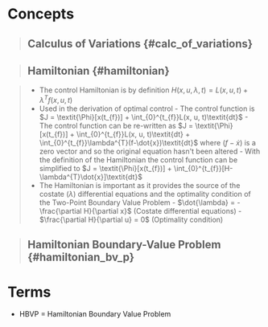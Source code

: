 # Concepts

> ## Calculus of Variations {#calc_of_variations}

> ## Hamiltonian {#hamiltonian}

> - The control Hamiltonian is by definition $H(x, u, \lambda, t) = L(x, u, t)
    + \lambda^{T}f(x, u, t)$
> - Used in the derivation of optimal control
>       - The control function is $J = \textit{\Phi}[x(t_{f})] +
          \int_{0}^{t_{f}}L(x, u, t)\textit{dt}$
>       - The control function can be re-written as $J =
          \textit{\Phi}[x(t_{f})] + \int_{0}^{t_{f}}L(x, u, t)\textit{dt} +
          \int_{0}^{t_{f}}\lambda^{T}(f-\dot{x})\textit{dt}$ where
          $(f-\dot{x})$ is a zero vector and so the original equation hasn't
          been altered
>       - With the definition of the Hamiltonian the control function can be
          simplified to $J = \textit{\Phi}[x(t_{f})] +
          \int_{0}^{t_{f}}[H-\lambda^{T}\dot{x}]\textit{dt}$
> - The Hamiltonian is important as it provides the source of the costate
    ($\lambda$) differential equations and the optimality condition of the
    Two-Point Boundary Value Problem
>       - $\dot{\lambda} = -\frac{\partial H}{\partial x}$    (Costate differential equations)
>       - $\frac{\partial H}{\partial u} = 0$    (Optimality condition)


> ## Hamiltonian Boundary-Value Problem {#hamiltonian_bv_p}

# Terms

- HBVP = Hamiltonian Boundary Value Problem
